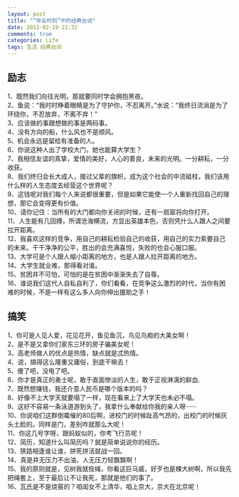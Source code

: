 ```yaml
---
layout: post
title: "“毕业时刻”中的经典台词"
date: 2012-02-19 22:32
comments: true
categories: Life
tags: 生活 经典台词
---
```

<h2>励志</h2>
<p>1、既然我们向往光明，那就要同时学会拥抱黑夜。</br>
2、鱼说：“我时时睁着眼睛是为了守护你，不忍离开。”水说：“我终日流淌是为了环绕你，不忍放弃，不离不弃！”</br>
3、应该做的事跟想做的事是两码事。</br>
4、没有方向的船，什么风也不是顺风。</br>
5、机会永远是留给有准备的人。</br>
6、你说这种人出了学校大门，她也能算大学生？</br>
7、我相信友谊的真挚，爱情的美好，人心的善良，未来的光明。一分耕耘，一分收获。</br>
8、我们终归会长大成人，接过父辈的旗帜，成为这个社会的中流砥柱，我们该用什么样的人生态度去经营这个世界呢？</br>
9、这钱呢对我们每个人来说都很重要，但是如果它能使一个人重新找回自己的理想，那它会变得更有价值。</br>
10、请你记住：当所有的大门都向你关闭的时候，还有一扇窗将向你打开。</br>
11、人生能有几回搏，所谓沧海横流，方显出英雄本色，否则凭什么人跟人之间要拉开距离。</br>
12、我喜欢这样的竞争，用自己的耕耘检验自己的收获，用自己的实力索要自己的未来。干干净净的公平，胜出的会充满喜悦，失败的也会心服口服。</br>
13、大学可是个人跟人缩小距离的地方，也是人跟人拉开距离的地方。</br>
14、大学生就业难，那得看对谁。</br>
15、贫困并不可怕，可怕的是在贫困中渐渐失去了自尊。</br>
16、谁说我们这代人自私自利了，你们看看，在竞争这么激烈的时代，当你有困难的时候，不是一样有这么多人向你伸出援助之手！
</p>
<!--more-->

<h2>搞笑</h2>
<p>1、你可是人见人爱，花见花开，鱼见鱼沉，鸟见鸟痴的大美女啊！</br>
2、是不是又拿你们家东三环的房子骗美女呢！</br>
3、高老师做人的优点是热情，缺点就是忒热情。</br>
4、说，搞得这么隆重又庸俗，到底干嘛去！</br>
5、傻了吧，没电了吧。</br>
6、你才是真正的勇士呢，敢于直面惨淡的人生，敢于正视淋漓的鲜血.</br>
7、既然想赚钱，我还介意人民币是哪个版本的吗？</br>
8、好像不上大学天就要塌了一样，现在看来上了大学天也未必不塌。</br>
9、这好不容易一条泳道游到头了，我拿什么奉献给你我的亲人呀······</br>
10、你说咱们这群倒霉催的80后啊，进校门的时候趾高气昂的，出校门的时候灰头土脸的。同样是门，差别咋就那么大呢！</br>
11、你这几号字呀，跟蚂蚁似的，你考飞行员呢！</br>
12、简历，知道什么叫简历吗？就是简单说说你的经历。</br>
13、狭路相逢谁让谁，拼死拼活就战一回。</br>
14、真是井无压力不出油，人无压力轻飘飘啊！</br>
15、我的原则就是，见树我就拴绳，你看这巨马威，好歹也是棵大树啊，所以我先把绳套上，至于最后让不让我死，那就是他们的事了。</br>
16、瓦氏是不是烧窑的？咱闺女不上清华，咱上京大，京大在北京呢！</p>


